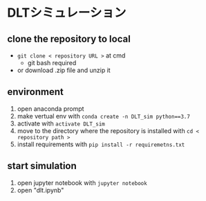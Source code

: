 # DLTシミュレーション
## clone the repository to local
- `git clone < repository URL >` at cmd
  - git bash required
- or download .zip file and unzip it

## environment
1. open anaconda prompt
2. make vertual env with `conda create -n DLT_sim python==3.7`
3. activate with `activate DLT_sim`
4. move to the directory where the repository is installed with `cd < repository path >`
5. install requirements with `pip install -r requiremetns.txt`

## start simulation
1. open jupyter notebook with `jupyter notebook`
2. open "dlt.ipynb"
